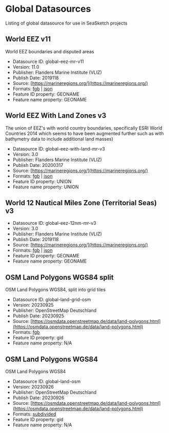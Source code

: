 
# Global Datasources

Listing of global datasource for use in SeaSketch projects

## World EEZ v11

World EEZ boundaries and disputed areas

- Datasource ID: global-eez-mr-v11
- Version: 11.0
- Publisher: Flanders Marine Institute (VLIZ)
- Publish Date: 2019118
- Source: [https://marineregions.org/](https://marineregions.org/)
- Formats: [fgb](https://gp-global-datasources-datasets.s3.us-west-1.amazonaws.com/global-eez-mr-v11.fgb) | [json](https://gp-global-datasources-datasets.s3.us-west-1.amazonaws.com/global-eez-mr-v11.json)
- Feature ID property: GEONAME
- Feature name property: GEONAME

## World EEZ With Land Zones v3

The union of EEZ's with world country boundaries, specifically ESRI World Countries 2014 which seems to have been augmented further such as with bathymetry data to include additional land masses)

- Datasource ID: global-eez-with-land-mr-v3
- Version: 3.0
- Publisher: Flanders Marine Institute (VLIZ)
- Publish Date: 20200317
- Source: [https://marineregions.org/](https://marineregions.org/)
- Formats: [fgb](https://gp-global-datasources-datasets.s3.us-west-1.amazonaws.com/global-eez-with-land-mr-v3.fgb) | [json](https://gp-global-datasources-datasets.s3.us-west-1.amazonaws.com/global-eez-with-land-mr-v3.json)
- Feature ID property: UNION
- Feature name property: UNION

## World 12 Nautical Miles Zone (Territorial Seas) v3



- Datasource ID: global-eez-12nm-mr-v3
- Version: 3.0
- Publisher: Flanders Marine Institute (VLIZ)
- Publish Date: 2019118
- Source: [https://marineregions.org/](https://marineregions.org/)
- Formats: [fgb](https://gp-global-datasources-datasets.s3.us-west-1.amazonaws.com/global-eez-12nm-mr-v3.fgb) | [json](https://gp-global-datasources-datasets.s3.us-west-1.amazonaws.com/global-eez-12nm-mr-v3.json)
- Feature ID property: GEONAME
- Feature name property: GEONAME

## OSM Land Polygons WGS84 split

OSM Land Polygons WGS84, split into grid tiles

- Datasource ID: global-land-grid-osm
- Version: 20230925
- Publisher: OpenStreetMap Deutschland
- Publish Date: 20230925
- Source: [https://osmdata.openstreetmap.de/data/land-polygons.html](https://osmdata.openstreetmap.de/data/land-polygons.html)
- Formats: [fgb](https://gp-global-datasources-datasets.s3.us-west-1.amazonaws.com/global-land-grid-osm.fgb)
- Feature ID property: gid
- Feature name property: N/A

## OSM Land Polygons WGS84

OSM Land Polygons WGS84

- Datasource ID: global-land-osm
- Version: 20230926
- Publisher: OpenStreetMap Deutschland
- Publish Date: 20230926
- Source: [https://osmdata.openstreetmap.de/data/land-polygons.html](https://osmdata.openstreetmap.de/data/land-polygons.html)
- Formats: [subdivided](https://d13jpx95dhfvtv.cloudfront.net)
- Feature ID property: gid
- Feature name property: N/A
